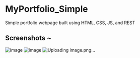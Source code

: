 # MyPortfolio_Simple
 Simple portfolio webpage built using HTML, CSS, JS, and REST

## Screenshots ~ 
![image](https://github.com/n-automata/MyPortfolio_Simple/assets/148803386/f0ae5d86-2165-4233-a884-61c6583cf71e)
![image](https://github.com/n-automata/MyPortfolio_Simple/assets/148803386/d66e2c2c-0059-4a61-b6ce-d2df54cd2552)
![Uploading image.png…]()


